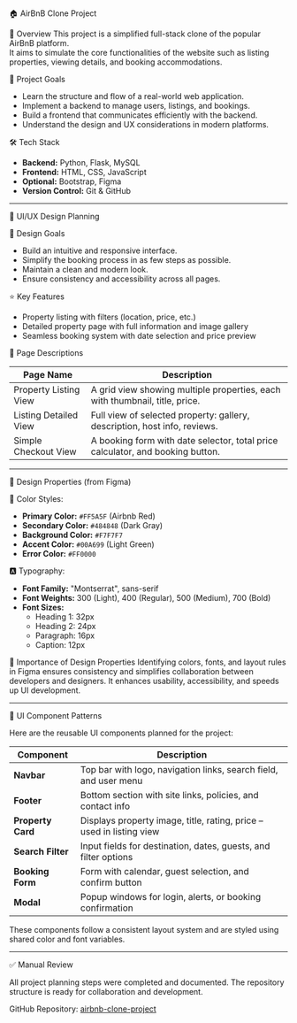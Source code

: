 🏠 AirBnB Clone Project

📘 Overview
This project is a simplified full-stack clone of the popular AirBnB platform.  
It aims to simulate the core functionalities of the website such as listing properties, viewing details, and booking accommodations.

🎯 Project Goals
- Learn the structure and flow of a real-world web application.
- Implement a backend to manage users, listings, and bookings.
- Build a frontend that communicates efficiently with the backend.
- Understand the design and UX considerations in modern platforms.

🛠 Tech Stack
- **Backend:** Python, Flask, MySQL
- **Frontend:** HTML, CSS, JavaScript
- **Optional:** Bootstrap, Figma
- **Version Control:** Git & GitHub

---

🎨 UI/UX Design Planning

🧭 Design Goals
- Build an intuitive and responsive interface.
- Simplify the booking process in as few steps as possible.
- Maintain a clean and modern look.
- Ensure consistency and accessibility across all pages.

⭐ Key Features
- Property listing with filters (location, price, etc.)
- Detailed property page with full information and image gallery
- Seamless booking system with date selection and price preview

📄 Page Descriptions

| Page Name              | Description                                                                 |
|------------------------|-----------------------------------------------------------------------------|
| Property Listing View  | A grid view showing multiple properties, each with thumbnail, title, price. |
| Listing Detailed View  | Full view of selected property: gallery, description, host info, reviews.   |
| Simple Checkout View   | A booking form with date selector, total price calculator, and booking button. |

---

🎨 Design Properties (from Figma)

📘 Color Styles:
- **Primary Color:** `#FF5A5F` (Airbnb Red)
- **Secondary Color:** `#484848` (Dark Gray)
- **Background Color:** `#F7F7F7`
- **Accent Color:** `#00A699` (Light Green)
- **Error Color:** `#FF0000`

🅰️ Typography:
- **Font Family:** "Montserrat", sans-serif
- **Font Weights:** 300 (Light), 400 (Regular), 500 (Medium), 700 (Bold)
- **Font Sizes:**
  - Heading 1: 32px
  - Heading 2: 24px
  - Paragraph: 16px
  - Caption: 12px

🧠 Importance of Design Properties
Identifying colors, fonts, and layout rules in Figma ensures consistency and simplifies collaboration between developers and designers. It enhances usability, accessibility, and speeds up UI development.

---

🧱 UI Component Patterns

Here are the reusable UI components planned for the project:

| Component        | Description                                                                 |
|------------------|-----------------------------------------------------------------------------|
| **Navbar**        | Top bar with logo, navigation links, search field, and user menu           |
| **Footer**        | Bottom section with site links, policies, and contact info                 |
| **Property Card** | Displays property image, title, rating, price – used in listing view       |
| **Search Filter** | Input fields for destination, dates, guests, and filter options            |
| **Booking Form**  | Form with calendar, guest selection, and confirm button                    |
| **Modal**         | Popup windows for login, alerts, or booking confirmation                   |

These components follow a consistent layout system and are styled using shared color and font variables.

---

✅ Manual Review

All project planning steps were completed and documented. The repository structure is ready for collaboration and development.

GitHub Repository: [airbnb-clone-project](https://github.com/ko-simo/airbnb-clone-project)
